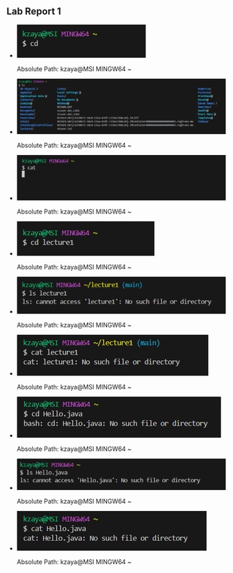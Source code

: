 ## Lab Report 1
* ![Image](cdnoargs.png)
  
  Absolute Path: kzaya@MSI MINGW64 ~

* ![Image](lsnoargs.png)
  
  Absolute Path: kzaya@MSI MINGW64 ~
  
* ![Image](catnoargs.png)

  Absolute Path: kzaya@MSI MINGW64 ~
  
* ![Image](cddirect.png)

  Absolute Path: kzaya@MSI MINGW64 ~
  
* ![Image](lsdirect.png)
  
  Absolute Path: kzaya@MSI MINGW64 ~
  
* ![Image](catdirect.png)

  Absolute Path: kzaya@MSI MINGW64 ~
  
* ![Image](cdfilename.png)

  Absolute Path: kzaya@MSI MINGW64 ~
  
* ![Image](lsfilename.png)

  Absolute Path: kzaya@MSI MINGW64 ~
  
* ![Image](catfilename.png)

  Absolute Path: kzaya@MSI MINGW64 ~
